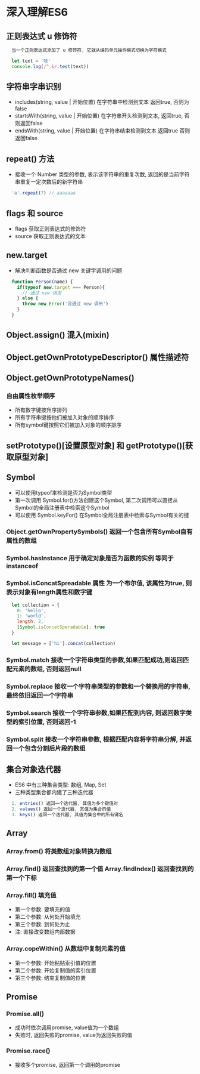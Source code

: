 # 深入理解ES6

## 正则表达式 u 修饰符

```javascript
  当一个正则表达式添加了 u 修饰符, 它就从编码单元操作模式切换为字符模式

  let text = '哇'
  console.log(/^.&/.test(text))
```

## 字符串字串识别

+ includes(string, value | 开始位置) 在字符串中检测到文本 返回true, 否则为false
+ startsWith(string, value | 开始位置) 在字符串开头检测到文本, 返回true, 否则返回false
+ endsWith(string, value | 开始位置) 在字符串结束检测到文本 返回true 否则返回false

## repeat() 方法

+ 接收一个 Number 类型的参数, 表示该字符串的重复次数, 返回的是当前字符串重复一定次数后的新字符串

```javascript
  'a'.repeat(7) // aaaaaaa
```

## flags 和 source

+ flags 获取正则表达式的修饰符
+ source 获取正则表达式的文本

## new.target
+ 解决判断函数是否通过 new 关键字调用的问题

```javascript
  function Person(name) {
    if(typeof new.target === Person){
      // 通过 new 调用
    } else {
      throw new Error('没通过 new 调用')
    }
  }
```

## Object.assign() 混入(mixin)

## Object.getOwnPrototypeDescriptor() 属性描述符

## Object.getOwnPrototypeNames() 
### 自由属性枚举顺序
+ 所有数字键按升序排列
+ 所有字符串键按他们被加入对象的顺序排序
+ 所有symbol键按照它们被加入对象的顺序排序

## setPrototype()[设置原型对象] 和 getPrototype()[获取原型对象]

## Symbol

+ 可以使用typeof来检测是否为Symbol类型
+ 第一次调用 Symbol.for()方法创建这个Symbol, 第二次调用可以直接从Symbol的全局注册表中检索这个Symbol
+ 可以使用 Symbol.keyFor() 在Symbol全局注册表中检索与Symbol有关的键

### Object.getOwnPropertySymbols() 返回一个包含所有Symbol自有属性的数组

### Symbol.hasInstance 用于确定对象是否为函数的实例 等同于 instanceof

### Symbol.isConcatSpreadable 属性 为一个布尔值, 该属性为true, 则表示对象有length属性和数字键
```javascript
  let collection = {
    0: 'hello',
    1: 'world',
    length: 2,
    [Symbol.isConcatSperadable]: true
  }

  let message = ['hi'].concat(collection)
```

### Symbol.match 接收一个字符串类型的参数,如果匹配成功,则返回匹配元素的数组, 否则返回null
### Symbol.replace 接收一个字符串类型的参数和一个替换用的字符串,最终依旧返回一个字符串
### Symbol.search 接收一个字符串参数,如果匹配到内容, 则返回数字类型的索引位置, 否则返回-1
### Symbol.split 接收一个字符串参数, 根据匹配内容将字符串分解, 并返回一个包含分割后片段的数组

## 集合对象迭代器
+ ES6 中有三种集合类型: 数组, Map, Set
+ 三种类型集合都内建了三种迭代器
```javascript
  1. entries() 返回一个迭代器, 其值为多个键值对
  2. values() 返回一个迭代器, 其值为集合的值
  3. keys() 返回一个迭代器, 其值为集合中的所有键名
```

## Array

### Array.from() 将类数组对象转换为数组

### Array.find() 返回查找到的第一个值 Array.findIndex() 返回查找到的第一个下标

### Array.fill() 填充值
+ 第一个参数: 要填充的值
+ 第二个参数: 从何处开始填充
+ 第三个参数: 到何处为止
+ 注: 直接改变数组内部数据

### Array.copeWithin() 从数组中复制元素的值
+ 第一个参数: 开始粘贴索引值的位置
+ 第二个参数: 开始复制值的索引位置
+ 第三个参数: 结束复制值的位置

## Promise

### Promise.all()
+ 成功时依次调用promise, value值为一个数组
+ 失败时, 返回失败的promise, value为返回失败的值

### Promise.race()
+ 接收多个promise, 返回第一个调用的promise
